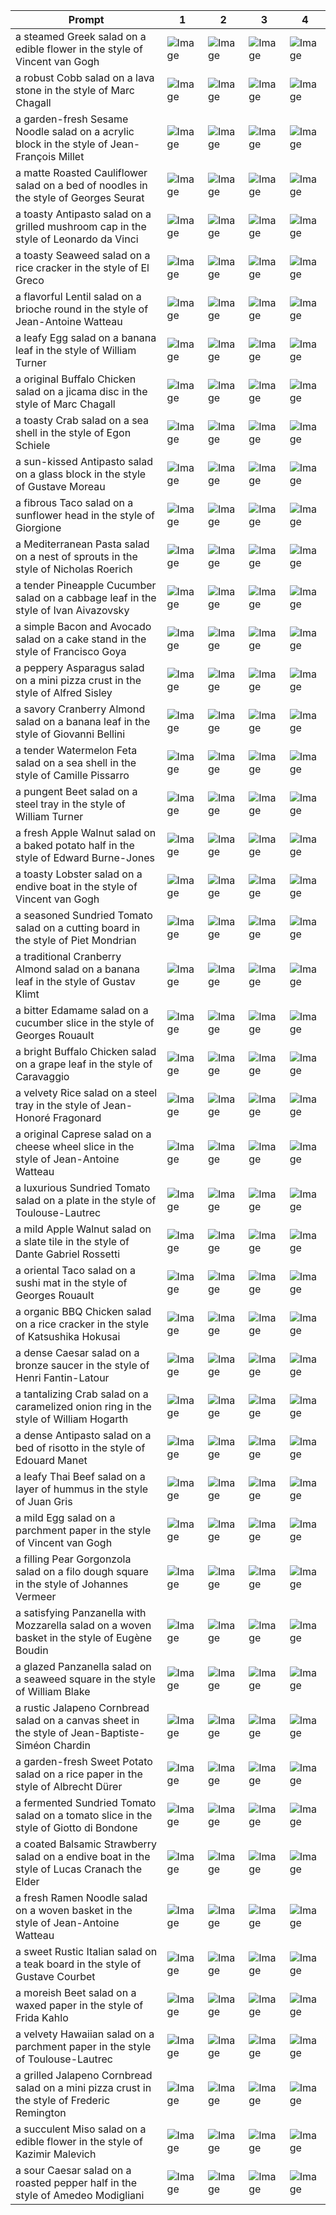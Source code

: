 | Prompt | 1 | 2 | 3 | 4 |
|-|-|-|-|-|
| a steamed Greek salad on a edible flower in the style of Vincent van Gogh | ![Image](https://salad-benchmark-public-assets.s3.us-east-2.amazonaws.com/sdxl/9bdc3d27-0aad-4a56-aa89-24f50674767c-0.jpg) | ![Image](https://salad-benchmark-public-assets.s3.us-east-2.amazonaws.com/sdxl/9bdc3d27-0aad-4a56-aa89-24f50674767c-1.jpg) | ![Image](https://salad-benchmark-public-assets.s3.us-east-2.amazonaws.com/sdxl/9bdc3d27-0aad-4a56-aa89-24f50674767c-2.jpg) | ![Image](https://salad-benchmark-public-assets.s3.us-east-2.amazonaws.com/sdxl/9bdc3d27-0aad-4a56-aa89-24f50674767c-3.jpg) |
| a robust Cobb salad on a lava stone in the style of Marc Chagall | ![Image](https://salad-benchmark-public-assets.s3.us-east-2.amazonaws.com/sdxl/389e6b1d-f670-48e0-987a-08533f40fcc8-0.jpg) | ![Image](https://salad-benchmark-public-assets.s3.us-east-2.amazonaws.com/sdxl/389e6b1d-f670-48e0-987a-08533f40fcc8-1.jpg) | ![Image](https://salad-benchmark-public-assets.s3.us-east-2.amazonaws.com/sdxl/389e6b1d-f670-48e0-987a-08533f40fcc8-2.jpg) | ![Image](https://salad-benchmark-public-assets.s3.us-east-2.amazonaws.com/sdxl/389e6b1d-f670-48e0-987a-08533f40fcc8-3.jpg) |
| a garden-fresh Sesame Noodle salad on a acrylic block in the style of Jean-François Millet | ![Image](https://salad-benchmark-public-assets.s3.us-east-2.amazonaws.com/sdxl/05d67fd5-7436-43d3-a955-25aef165f7c4-0.jpg) | ![Image](https://salad-benchmark-public-assets.s3.us-east-2.amazonaws.com/sdxl/05d67fd5-7436-43d3-a955-25aef165f7c4-1.jpg) | ![Image](https://salad-benchmark-public-assets.s3.us-east-2.amazonaws.com/sdxl/05d67fd5-7436-43d3-a955-25aef165f7c4-2.jpg) | ![Image](https://salad-benchmark-public-assets.s3.us-east-2.amazonaws.com/sdxl/05d67fd5-7436-43d3-a955-25aef165f7c4-3.jpg) |
| a matte Roasted Cauliflower salad on a bed of noodles in the style of Georges Seurat | ![Image](https://salad-benchmark-public-assets.s3.us-east-2.amazonaws.com/sdxl/90bf2ebf-89da-4e99-97a1-92bcc81de6b2-0.jpg) | ![Image](https://salad-benchmark-public-assets.s3.us-east-2.amazonaws.com/sdxl/90bf2ebf-89da-4e99-97a1-92bcc81de6b2-1.jpg) | ![Image](https://salad-benchmark-public-assets.s3.us-east-2.amazonaws.com/sdxl/90bf2ebf-89da-4e99-97a1-92bcc81de6b2-2.jpg) | ![Image](https://salad-benchmark-public-assets.s3.us-east-2.amazonaws.com/sdxl/90bf2ebf-89da-4e99-97a1-92bcc81de6b2-3.jpg) |
| a toasty Antipasto salad on a grilled mushroom cap in the style of Leonardo da Vinci | ![Image](https://salad-benchmark-public-assets.s3.us-east-2.amazonaws.com/sdxl/5574ec4d-483f-4dca-a000-6a6d0c92e294-0.jpg) | ![Image](https://salad-benchmark-public-assets.s3.us-east-2.amazonaws.com/sdxl/5574ec4d-483f-4dca-a000-6a6d0c92e294-1.jpg) | ![Image](https://salad-benchmark-public-assets.s3.us-east-2.amazonaws.com/sdxl/5574ec4d-483f-4dca-a000-6a6d0c92e294-2.jpg) | ![Image](https://salad-benchmark-public-assets.s3.us-east-2.amazonaws.com/sdxl/5574ec4d-483f-4dca-a000-6a6d0c92e294-3.jpg) |
| a toasty Seaweed salad on a rice cracker in the style of El Greco | ![Image](https://salad-benchmark-public-assets.s3.us-east-2.amazonaws.com/sdxl/bbf216db-9b2a-46b5-8ce9-104c8e9858f7-0.jpg) | ![Image](https://salad-benchmark-public-assets.s3.us-east-2.amazonaws.com/sdxl/bbf216db-9b2a-46b5-8ce9-104c8e9858f7-1.jpg) | ![Image](https://salad-benchmark-public-assets.s3.us-east-2.amazonaws.com/sdxl/bbf216db-9b2a-46b5-8ce9-104c8e9858f7-2.jpg) | ![Image](https://salad-benchmark-public-assets.s3.us-east-2.amazonaws.com/sdxl/bbf216db-9b2a-46b5-8ce9-104c8e9858f7-3.jpg) |
| a flavorful Lentil salad on a brioche round in the style of Jean-Antoine Watteau | ![Image](https://salad-benchmark-public-assets.s3.us-east-2.amazonaws.com/sdxl/66d51566-9222-48b6-99d7-a0a50c25df88-0.jpg) | ![Image](https://salad-benchmark-public-assets.s3.us-east-2.amazonaws.com/sdxl/66d51566-9222-48b6-99d7-a0a50c25df88-1.jpg) | ![Image](https://salad-benchmark-public-assets.s3.us-east-2.amazonaws.com/sdxl/66d51566-9222-48b6-99d7-a0a50c25df88-2.jpg) | ![Image](https://salad-benchmark-public-assets.s3.us-east-2.amazonaws.com/sdxl/66d51566-9222-48b6-99d7-a0a50c25df88-3.jpg) |
| a leafy Egg salad on a banana leaf in the style of William Turner | ![Image](https://salad-benchmark-public-assets.s3.us-east-2.amazonaws.com/sdxl/292467a0-3231-45aa-8ed3-877940119a60-0.jpg) | ![Image](https://salad-benchmark-public-assets.s3.us-east-2.amazonaws.com/sdxl/292467a0-3231-45aa-8ed3-877940119a60-1.jpg) | ![Image](https://salad-benchmark-public-assets.s3.us-east-2.amazonaws.com/sdxl/292467a0-3231-45aa-8ed3-877940119a60-2.jpg) | ![Image](https://salad-benchmark-public-assets.s3.us-east-2.amazonaws.com/sdxl/292467a0-3231-45aa-8ed3-877940119a60-3.jpg) |
| a original Buffalo Chicken salad on a jicama disc in the style of Marc Chagall | ![Image](https://salad-benchmark-public-assets.s3.us-east-2.amazonaws.com/sdxl/f4bbb40b-d0f3-4f74-be88-1aa09b9b5cd7-0.jpg) | ![Image](https://salad-benchmark-public-assets.s3.us-east-2.amazonaws.com/sdxl/f4bbb40b-d0f3-4f74-be88-1aa09b9b5cd7-1.jpg) | ![Image](https://salad-benchmark-public-assets.s3.us-east-2.amazonaws.com/sdxl/f4bbb40b-d0f3-4f74-be88-1aa09b9b5cd7-2.jpg) | ![Image](https://salad-benchmark-public-assets.s3.us-east-2.amazonaws.com/sdxl/f4bbb40b-d0f3-4f74-be88-1aa09b9b5cd7-3.jpg) |
| a toasty Crab salad on a sea shell in the style of Egon Schiele | ![Image](https://salad-benchmark-public-assets.s3.us-east-2.amazonaws.com/sdxl/5bb6cb7b-1a19-40fc-a4ae-a16973588546-0.jpg) | ![Image](https://salad-benchmark-public-assets.s3.us-east-2.amazonaws.com/sdxl/5bb6cb7b-1a19-40fc-a4ae-a16973588546-1.jpg) | ![Image](https://salad-benchmark-public-assets.s3.us-east-2.amazonaws.com/sdxl/5bb6cb7b-1a19-40fc-a4ae-a16973588546-2.jpg) | ![Image](https://salad-benchmark-public-assets.s3.us-east-2.amazonaws.com/sdxl/5bb6cb7b-1a19-40fc-a4ae-a16973588546-3.jpg) |
| a sun-kissed Antipasto salad on a glass block in the style of Gustave Moreau | ![Image](https://salad-benchmark-public-assets.s3.us-east-2.amazonaws.com/sdxl/83212940-73ae-4c06-8875-73113538c77e-0.jpg) | ![Image](https://salad-benchmark-public-assets.s3.us-east-2.amazonaws.com/sdxl/83212940-73ae-4c06-8875-73113538c77e-1.jpg) | ![Image](https://salad-benchmark-public-assets.s3.us-east-2.amazonaws.com/sdxl/83212940-73ae-4c06-8875-73113538c77e-2.jpg) | ![Image](https://salad-benchmark-public-assets.s3.us-east-2.amazonaws.com/sdxl/83212940-73ae-4c06-8875-73113538c77e-3.jpg) |
| a fibrous Taco salad on a sunflower head in the style of Giorgione | ![Image](https://salad-benchmark-public-assets.s3.us-east-2.amazonaws.com/sdxl/26423524-4009-4682-9c39-14c4b0774495-0.jpg) | ![Image](https://salad-benchmark-public-assets.s3.us-east-2.amazonaws.com/sdxl/26423524-4009-4682-9c39-14c4b0774495-1.jpg) | ![Image](https://salad-benchmark-public-assets.s3.us-east-2.amazonaws.com/sdxl/26423524-4009-4682-9c39-14c4b0774495-2.jpg) | ![Image](https://salad-benchmark-public-assets.s3.us-east-2.amazonaws.com/sdxl/26423524-4009-4682-9c39-14c4b0774495-3.jpg) |
| a Mediterranean Pasta salad on a nest of sprouts in the style of Nicholas Roerich | ![Image](https://salad-benchmark-public-assets.s3.us-east-2.amazonaws.com/sdxl/8510cc68-8838-4075-a69f-cbe5e67b1203-0.jpg) | ![Image](https://salad-benchmark-public-assets.s3.us-east-2.amazonaws.com/sdxl/8510cc68-8838-4075-a69f-cbe5e67b1203-1.jpg) | ![Image](https://salad-benchmark-public-assets.s3.us-east-2.amazonaws.com/sdxl/8510cc68-8838-4075-a69f-cbe5e67b1203-2.jpg) | ![Image](https://salad-benchmark-public-assets.s3.us-east-2.amazonaws.com/sdxl/8510cc68-8838-4075-a69f-cbe5e67b1203-3.jpg) |
| a tender Pineapple Cucumber salad on a cabbage leaf in the style of Ivan Aivazovsky | ![Image](https://salad-benchmark-public-assets.s3.us-east-2.amazonaws.com/sdxl/b45bd79e-5436-4f11-845d-ac6479d0e86b-0.jpg) | ![Image](https://salad-benchmark-public-assets.s3.us-east-2.amazonaws.com/sdxl/b45bd79e-5436-4f11-845d-ac6479d0e86b-1.jpg) | ![Image](https://salad-benchmark-public-assets.s3.us-east-2.amazonaws.com/sdxl/b45bd79e-5436-4f11-845d-ac6479d0e86b-2.jpg) | ![Image](https://salad-benchmark-public-assets.s3.us-east-2.amazonaws.com/sdxl/b45bd79e-5436-4f11-845d-ac6479d0e86b-3.jpg) |
| a simple Bacon and Avocado salad on a cake stand in the style of Francisco Goya | ![Image](https://salad-benchmark-public-assets.s3.us-east-2.amazonaws.com/sdxl/16ef9e55-fc36-4bb7-b4fa-4e4f5b608d97-0.jpg) | ![Image](https://salad-benchmark-public-assets.s3.us-east-2.amazonaws.com/sdxl/16ef9e55-fc36-4bb7-b4fa-4e4f5b608d97-1.jpg) | ![Image](https://salad-benchmark-public-assets.s3.us-east-2.amazonaws.com/sdxl/16ef9e55-fc36-4bb7-b4fa-4e4f5b608d97-2.jpg) | ![Image](https://salad-benchmark-public-assets.s3.us-east-2.amazonaws.com/sdxl/16ef9e55-fc36-4bb7-b4fa-4e4f5b608d97-3.jpg) |
| a peppery Asparagus salad on a mini pizza crust in the style of Alfred Sisley | ![Image](https://salad-benchmark-public-assets.s3.us-east-2.amazonaws.com/sdxl/3569c86b-a504-4d9a-994c-8ae98d849ae9-0.jpg) | ![Image](https://salad-benchmark-public-assets.s3.us-east-2.amazonaws.com/sdxl/3569c86b-a504-4d9a-994c-8ae98d849ae9-1.jpg) | ![Image](https://salad-benchmark-public-assets.s3.us-east-2.amazonaws.com/sdxl/3569c86b-a504-4d9a-994c-8ae98d849ae9-2.jpg) | ![Image](https://salad-benchmark-public-assets.s3.us-east-2.amazonaws.com/sdxl/3569c86b-a504-4d9a-994c-8ae98d849ae9-3.jpg) |
| a savory Cranberry Almond salad on a banana leaf in the style of Giovanni Bellini | ![Image](https://salad-benchmark-public-assets.s3.us-east-2.amazonaws.com/sdxl/ec6f729b-167c-4aca-9501-6f2c7ad661e4-0.jpg) | ![Image](https://salad-benchmark-public-assets.s3.us-east-2.amazonaws.com/sdxl/ec6f729b-167c-4aca-9501-6f2c7ad661e4-1.jpg) | ![Image](https://salad-benchmark-public-assets.s3.us-east-2.amazonaws.com/sdxl/ec6f729b-167c-4aca-9501-6f2c7ad661e4-2.jpg) | ![Image](https://salad-benchmark-public-assets.s3.us-east-2.amazonaws.com/sdxl/ec6f729b-167c-4aca-9501-6f2c7ad661e4-3.jpg) |
| a tender Watermelon Feta salad on a sea shell in the style of Camille Pissarro | ![Image](https://salad-benchmark-public-assets.s3.us-east-2.amazonaws.com/sdxl/a86abc12-87e8-40f9-98dc-2887cc35eae2-0.jpg) | ![Image](https://salad-benchmark-public-assets.s3.us-east-2.amazonaws.com/sdxl/a86abc12-87e8-40f9-98dc-2887cc35eae2-1.jpg) | ![Image](https://salad-benchmark-public-assets.s3.us-east-2.amazonaws.com/sdxl/a86abc12-87e8-40f9-98dc-2887cc35eae2-2.jpg) | ![Image](https://salad-benchmark-public-assets.s3.us-east-2.amazonaws.com/sdxl/a86abc12-87e8-40f9-98dc-2887cc35eae2-3.jpg) |
| a pungent Beet salad on a steel tray in the style of William Turner | ![Image](https://salad-benchmark-public-assets.s3.us-east-2.amazonaws.com/sdxl/5c47ee0b-b38d-469f-85a5-b05ccaac1bd5-0.jpg) | ![Image](https://salad-benchmark-public-assets.s3.us-east-2.amazonaws.com/sdxl/5c47ee0b-b38d-469f-85a5-b05ccaac1bd5-1.jpg) | ![Image](https://salad-benchmark-public-assets.s3.us-east-2.amazonaws.com/sdxl/5c47ee0b-b38d-469f-85a5-b05ccaac1bd5-2.jpg) | ![Image](https://salad-benchmark-public-assets.s3.us-east-2.amazonaws.com/sdxl/5c47ee0b-b38d-469f-85a5-b05ccaac1bd5-3.jpg) |
| a fresh Apple Walnut salad on a baked potato half in the style of Edward Burne-Jones | ![Image](https://salad-benchmark-public-assets.s3.us-east-2.amazonaws.com/sdxl/fe32578c-0505-4659-8c9d-57840b910f76-0.jpg) | ![Image](https://salad-benchmark-public-assets.s3.us-east-2.amazonaws.com/sdxl/fe32578c-0505-4659-8c9d-57840b910f76-1.jpg) | ![Image](https://salad-benchmark-public-assets.s3.us-east-2.amazonaws.com/sdxl/fe32578c-0505-4659-8c9d-57840b910f76-2.jpg) | ![Image](https://salad-benchmark-public-assets.s3.us-east-2.amazonaws.com/sdxl/fe32578c-0505-4659-8c9d-57840b910f76-3.jpg) |
| a toasty Lobster salad on a endive boat in the style of Vincent van Gogh | ![Image](https://salad-benchmark-public-assets.s3.us-east-2.amazonaws.com/sdxl/d58b3d08-b527-4d5c-b303-2b8e695fbbdc-0.jpg) | ![Image](https://salad-benchmark-public-assets.s3.us-east-2.amazonaws.com/sdxl/d58b3d08-b527-4d5c-b303-2b8e695fbbdc-1.jpg) | ![Image](https://salad-benchmark-public-assets.s3.us-east-2.amazonaws.com/sdxl/d58b3d08-b527-4d5c-b303-2b8e695fbbdc-2.jpg) | ![Image](https://salad-benchmark-public-assets.s3.us-east-2.amazonaws.com/sdxl/d58b3d08-b527-4d5c-b303-2b8e695fbbdc-3.jpg) |
| a seasoned Sundried Tomato salad on a cutting board in the style of Piet Mondrian | ![Image](https://salad-benchmark-public-assets.s3.us-east-2.amazonaws.com/sdxl/6c729835-e398-47cd-90b0-ea388070cb29-0.jpg) | ![Image](https://salad-benchmark-public-assets.s3.us-east-2.amazonaws.com/sdxl/6c729835-e398-47cd-90b0-ea388070cb29-1.jpg) | ![Image](https://salad-benchmark-public-assets.s3.us-east-2.amazonaws.com/sdxl/6c729835-e398-47cd-90b0-ea388070cb29-2.jpg) | ![Image](https://salad-benchmark-public-assets.s3.us-east-2.amazonaws.com/sdxl/6c729835-e398-47cd-90b0-ea388070cb29-3.jpg) |
| a traditional Cranberry Almond salad on a banana leaf in the style of Gustav Klimt | ![Image](https://salad-benchmark-public-assets.s3.us-east-2.amazonaws.com/sdxl/56e08cbe-43fd-4fa4-ac10-14d699085622-0.jpg) | ![Image](https://salad-benchmark-public-assets.s3.us-east-2.amazonaws.com/sdxl/56e08cbe-43fd-4fa4-ac10-14d699085622-1.jpg) | ![Image](https://salad-benchmark-public-assets.s3.us-east-2.amazonaws.com/sdxl/56e08cbe-43fd-4fa4-ac10-14d699085622-2.jpg) | ![Image](https://salad-benchmark-public-assets.s3.us-east-2.amazonaws.com/sdxl/56e08cbe-43fd-4fa4-ac10-14d699085622-3.jpg) |
| a bitter Edamame salad on a cucumber slice in the style of Georges Rouault | ![Image](https://salad-benchmark-public-assets.s3.us-east-2.amazonaws.com/sdxl/b6b48eaf-8429-4b29-9156-b3dba4e24cc8-0.jpg) | ![Image](https://salad-benchmark-public-assets.s3.us-east-2.amazonaws.com/sdxl/b6b48eaf-8429-4b29-9156-b3dba4e24cc8-1.jpg) | ![Image](https://salad-benchmark-public-assets.s3.us-east-2.amazonaws.com/sdxl/b6b48eaf-8429-4b29-9156-b3dba4e24cc8-2.jpg) | ![Image](https://salad-benchmark-public-assets.s3.us-east-2.amazonaws.com/sdxl/b6b48eaf-8429-4b29-9156-b3dba4e24cc8-3.jpg) |
| a bright Buffalo Chicken salad on a grape leaf in the style of Caravaggio | ![Image](https://salad-benchmark-public-assets.s3.us-east-2.amazonaws.com/sdxl/26161680-568d-46ad-b258-0c174e1d146d-0.jpg) | ![Image](https://salad-benchmark-public-assets.s3.us-east-2.amazonaws.com/sdxl/26161680-568d-46ad-b258-0c174e1d146d-1.jpg) | ![Image](https://salad-benchmark-public-assets.s3.us-east-2.amazonaws.com/sdxl/26161680-568d-46ad-b258-0c174e1d146d-2.jpg) | ![Image](https://salad-benchmark-public-assets.s3.us-east-2.amazonaws.com/sdxl/26161680-568d-46ad-b258-0c174e1d146d-3.jpg) |
| a velvety Rice salad on a steel tray in the style of Jean-Honoré Fragonard | ![Image](https://salad-benchmark-public-assets.s3.us-east-2.amazonaws.com/sdxl/c3eba514-7604-40bb-ab86-44dfd1a085ca-0.jpg) | ![Image](https://salad-benchmark-public-assets.s3.us-east-2.amazonaws.com/sdxl/c3eba514-7604-40bb-ab86-44dfd1a085ca-1.jpg) | ![Image](https://salad-benchmark-public-assets.s3.us-east-2.amazonaws.com/sdxl/c3eba514-7604-40bb-ab86-44dfd1a085ca-2.jpg) | ![Image](https://salad-benchmark-public-assets.s3.us-east-2.amazonaws.com/sdxl/c3eba514-7604-40bb-ab86-44dfd1a085ca-3.jpg) |
| a original Caprese salad on a cheese wheel slice in the style of Jean-Antoine Watteau | ![Image](https://salad-benchmark-public-assets.s3.us-east-2.amazonaws.com/sdxl/caf043d1-39c6-4007-a971-0eaabc12b2b8-0.jpg) | ![Image](https://salad-benchmark-public-assets.s3.us-east-2.amazonaws.com/sdxl/caf043d1-39c6-4007-a971-0eaabc12b2b8-1.jpg) | ![Image](https://salad-benchmark-public-assets.s3.us-east-2.amazonaws.com/sdxl/caf043d1-39c6-4007-a971-0eaabc12b2b8-2.jpg) | ![Image](https://salad-benchmark-public-assets.s3.us-east-2.amazonaws.com/sdxl/caf043d1-39c6-4007-a971-0eaabc12b2b8-3.jpg) |
| a luxurious Sundried Tomato salad on a plate in the style of Toulouse-Lautrec | ![Image](https://salad-benchmark-public-assets.s3.us-east-2.amazonaws.com/sdxl/762657ba-f0a6-4c71-99d7-6219bdb621eb-0.jpg) | ![Image](https://salad-benchmark-public-assets.s3.us-east-2.amazonaws.com/sdxl/762657ba-f0a6-4c71-99d7-6219bdb621eb-1.jpg) | ![Image](https://salad-benchmark-public-assets.s3.us-east-2.amazonaws.com/sdxl/762657ba-f0a6-4c71-99d7-6219bdb621eb-2.jpg) | ![Image](https://salad-benchmark-public-assets.s3.us-east-2.amazonaws.com/sdxl/762657ba-f0a6-4c71-99d7-6219bdb621eb-3.jpg) |
| a mild Apple Walnut salad on a slate tile in the style of Dante Gabriel Rossetti | ![Image](https://salad-benchmark-public-assets.s3.us-east-2.amazonaws.com/sdxl/5da7537a-a6a9-4eb7-a4ac-33c8b55d6e46-0.jpg) | ![Image](https://salad-benchmark-public-assets.s3.us-east-2.amazonaws.com/sdxl/5da7537a-a6a9-4eb7-a4ac-33c8b55d6e46-1.jpg) | ![Image](https://salad-benchmark-public-assets.s3.us-east-2.amazonaws.com/sdxl/5da7537a-a6a9-4eb7-a4ac-33c8b55d6e46-2.jpg) | ![Image](https://salad-benchmark-public-assets.s3.us-east-2.amazonaws.com/sdxl/5da7537a-a6a9-4eb7-a4ac-33c8b55d6e46-3.jpg) |
| a oriental Taco salad on a sushi mat in the style of Georges Rouault | ![Image](https://salad-benchmark-public-assets.s3.us-east-2.amazonaws.com/sdxl/4ccf5907-d7a3-46cb-86b7-6d502b3c2c48-0.jpg) | ![Image](https://salad-benchmark-public-assets.s3.us-east-2.amazonaws.com/sdxl/4ccf5907-d7a3-46cb-86b7-6d502b3c2c48-1.jpg) | ![Image](https://salad-benchmark-public-assets.s3.us-east-2.amazonaws.com/sdxl/4ccf5907-d7a3-46cb-86b7-6d502b3c2c48-2.jpg) | ![Image](https://salad-benchmark-public-assets.s3.us-east-2.amazonaws.com/sdxl/4ccf5907-d7a3-46cb-86b7-6d502b3c2c48-3.jpg) |
| a organic BBQ Chicken salad on a rice cracker in the style of Katsushika Hokusai | ![Image](https://salad-benchmark-public-assets.s3.us-east-2.amazonaws.com/sdxl/35b3665f-f67c-46a9-b1f3-dcb89eef6812-0.jpg) | ![Image](https://salad-benchmark-public-assets.s3.us-east-2.amazonaws.com/sdxl/35b3665f-f67c-46a9-b1f3-dcb89eef6812-1.jpg) | ![Image](https://salad-benchmark-public-assets.s3.us-east-2.amazonaws.com/sdxl/35b3665f-f67c-46a9-b1f3-dcb89eef6812-2.jpg) | ![Image](https://salad-benchmark-public-assets.s3.us-east-2.amazonaws.com/sdxl/35b3665f-f67c-46a9-b1f3-dcb89eef6812-3.jpg) |
| a dense Caesar salad on a bronze saucer in the style of Henri Fantin-Latour | ![Image](https://salad-benchmark-public-assets.s3.us-east-2.amazonaws.com/sdxl/c3f00327-62bb-49fd-b756-99bcee718352-0.jpg) | ![Image](https://salad-benchmark-public-assets.s3.us-east-2.amazonaws.com/sdxl/c3f00327-62bb-49fd-b756-99bcee718352-1.jpg) | ![Image](https://salad-benchmark-public-assets.s3.us-east-2.amazonaws.com/sdxl/c3f00327-62bb-49fd-b756-99bcee718352-2.jpg) | ![Image](https://salad-benchmark-public-assets.s3.us-east-2.amazonaws.com/sdxl/c3f00327-62bb-49fd-b756-99bcee718352-3.jpg) |
| a tantalizing Crab salad on a caramelized onion ring in the style of William Hogarth | ![Image](https://salad-benchmark-public-assets.s3.us-east-2.amazonaws.com/sdxl/73acfdd8-67c8-46d3-bf50-41429e0bb188-0.jpg) | ![Image](https://salad-benchmark-public-assets.s3.us-east-2.amazonaws.com/sdxl/73acfdd8-67c8-46d3-bf50-41429e0bb188-1.jpg) | ![Image](https://salad-benchmark-public-assets.s3.us-east-2.amazonaws.com/sdxl/73acfdd8-67c8-46d3-bf50-41429e0bb188-2.jpg) | ![Image](https://salad-benchmark-public-assets.s3.us-east-2.amazonaws.com/sdxl/73acfdd8-67c8-46d3-bf50-41429e0bb188-3.jpg) |
| a dense Antipasto salad on a bed of risotto in the style of Edouard Manet | ![Image](https://salad-benchmark-public-assets.s3.us-east-2.amazonaws.com/sdxl/1ef93114-30de-4745-897c-3afdb51f22ab-0.jpg) | ![Image](https://salad-benchmark-public-assets.s3.us-east-2.amazonaws.com/sdxl/1ef93114-30de-4745-897c-3afdb51f22ab-1.jpg) | ![Image](https://salad-benchmark-public-assets.s3.us-east-2.amazonaws.com/sdxl/1ef93114-30de-4745-897c-3afdb51f22ab-2.jpg) | ![Image](https://salad-benchmark-public-assets.s3.us-east-2.amazonaws.com/sdxl/1ef93114-30de-4745-897c-3afdb51f22ab-3.jpg) |
| a leafy Thai Beef salad on a layer of hummus in the style of Juan Gris | ![Image](https://salad-benchmark-public-assets.s3.us-east-2.amazonaws.com/sdxl/ced68c20-5d59-4a9e-b282-a412b1ae5ffe-0.jpg) | ![Image](https://salad-benchmark-public-assets.s3.us-east-2.amazonaws.com/sdxl/ced68c20-5d59-4a9e-b282-a412b1ae5ffe-1.jpg) | ![Image](https://salad-benchmark-public-assets.s3.us-east-2.amazonaws.com/sdxl/ced68c20-5d59-4a9e-b282-a412b1ae5ffe-2.jpg) | ![Image](https://salad-benchmark-public-assets.s3.us-east-2.amazonaws.com/sdxl/ced68c20-5d59-4a9e-b282-a412b1ae5ffe-3.jpg) |
| a mild Egg salad on a parchment paper in the style of Vincent van Gogh | ![Image](https://salad-benchmark-public-assets.s3.us-east-2.amazonaws.com/sdxl/fd3f5be9-d41d-4fd9-9210-a3893e4c4250-0.jpg) | ![Image](https://salad-benchmark-public-assets.s3.us-east-2.amazonaws.com/sdxl/fd3f5be9-d41d-4fd9-9210-a3893e4c4250-1.jpg) | ![Image](https://salad-benchmark-public-assets.s3.us-east-2.amazonaws.com/sdxl/fd3f5be9-d41d-4fd9-9210-a3893e4c4250-2.jpg) | ![Image](https://salad-benchmark-public-assets.s3.us-east-2.amazonaws.com/sdxl/fd3f5be9-d41d-4fd9-9210-a3893e4c4250-3.jpg) |
| a filling Pear Gorgonzola salad on a filo dough square in the style of Johannes Vermeer | ![Image](https://salad-benchmark-public-assets.s3.us-east-2.amazonaws.com/sdxl/d16368b6-79a5-4e1a-aa40-be8a47f8b58f-0.jpg) | ![Image](https://salad-benchmark-public-assets.s3.us-east-2.amazonaws.com/sdxl/d16368b6-79a5-4e1a-aa40-be8a47f8b58f-1.jpg) | ![Image](https://salad-benchmark-public-assets.s3.us-east-2.amazonaws.com/sdxl/d16368b6-79a5-4e1a-aa40-be8a47f8b58f-2.jpg) | ![Image](https://salad-benchmark-public-assets.s3.us-east-2.amazonaws.com/sdxl/d16368b6-79a5-4e1a-aa40-be8a47f8b58f-3.jpg) |
| a satisfying Panzanella with Mozzarella salad on a woven basket in the style of Eugène Boudin | ![Image](https://salad-benchmark-public-assets.s3.us-east-2.amazonaws.com/sdxl/aac88ee6-f784-46fc-b0bb-c96135ec3215-0.jpg) | ![Image](https://salad-benchmark-public-assets.s3.us-east-2.amazonaws.com/sdxl/aac88ee6-f784-46fc-b0bb-c96135ec3215-1.jpg) | ![Image](https://salad-benchmark-public-assets.s3.us-east-2.amazonaws.com/sdxl/aac88ee6-f784-46fc-b0bb-c96135ec3215-2.jpg) | ![Image](https://salad-benchmark-public-assets.s3.us-east-2.amazonaws.com/sdxl/aac88ee6-f784-46fc-b0bb-c96135ec3215-3.jpg) |
| a glazed Panzanella salad on a seaweed square in the style of William Blake | ![Image](https://salad-benchmark-public-assets.s3.us-east-2.amazonaws.com/sdxl/5b5b41b5-d563-48fc-b1a2-527ff05c062f-0.jpg) | ![Image](https://salad-benchmark-public-assets.s3.us-east-2.amazonaws.com/sdxl/5b5b41b5-d563-48fc-b1a2-527ff05c062f-1.jpg) | ![Image](https://salad-benchmark-public-assets.s3.us-east-2.amazonaws.com/sdxl/5b5b41b5-d563-48fc-b1a2-527ff05c062f-2.jpg) | ![Image](https://salad-benchmark-public-assets.s3.us-east-2.amazonaws.com/sdxl/5b5b41b5-d563-48fc-b1a2-527ff05c062f-3.jpg) |
| a rustic Jalapeno Cornbread salad on a canvas sheet in the style of Jean-Baptiste-Siméon Chardin | ![Image](https://salad-benchmark-public-assets.s3.us-east-2.amazonaws.com/sdxl/5a9a9eb3-2b90-425b-a013-e2cbfb7a76af-0.jpg) | ![Image](https://salad-benchmark-public-assets.s3.us-east-2.amazonaws.com/sdxl/5a9a9eb3-2b90-425b-a013-e2cbfb7a76af-1.jpg) | ![Image](https://salad-benchmark-public-assets.s3.us-east-2.amazonaws.com/sdxl/5a9a9eb3-2b90-425b-a013-e2cbfb7a76af-2.jpg) | ![Image](https://salad-benchmark-public-assets.s3.us-east-2.amazonaws.com/sdxl/5a9a9eb3-2b90-425b-a013-e2cbfb7a76af-3.jpg) |
| a garden-fresh Sweet Potato salad on a rice paper in the style of Albrecht Dürer | ![Image](https://salad-benchmark-public-assets.s3.us-east-2.amazonaws.com/sdxl/f4f47a19-2fd2-4c83-8765-d6cbc3cb7d95-0.jpg) | ![Image](https://salad-benchmark-public-assets.s3.us-east-2.amazonaws.com/sdxl/f4f47a19-2fd2-4c83-8765-d6cbc3cb7d95-1.jpg) | ![Image](https://salad-benchmark-public-assets.s3.us-east-2.amazonaws.com/sdxl/f4f47a19-2fd2-4c83-8765-d6cbc3cb7d95-2.jpg) | ![Image](https://salad-benchmark-public-assets.s3.us-east-2.amazonaws.com/sdxl/f4f47a19-2fd2-4c83-8765-d6cbc3cb7d95-3.jpg) |
| a fermented Sundried Tomato salad on a tomato slice in the style of Giotto di Bondone | ![Image](https://salad-benchmark-public-assets.s3.us-east-2.amazonaws.com/sdxl/960e0de7-8b2a-4623-b2e0-d11c6ef1a0b0-0.jpg) | ![Image](https://salad-benchmark-public-assets.s3.us-east-2.amazonaws.com/sdxl/960e0de7-8b2a-4623-b2e0-d11c6ef1a0b0-1.jpg) | ![Image](https://salad-benchmark-public-assets.s3.us-east-2.amazonaws.com/sdxl/960e0de7-8b2a-4623-b2e0-d11c6ef1a0b0-2.jpg) | ![Image](https://salad-benchmark-public-assets.s3.us-east-2.amazonaws.com/sdxl/960e0de7-8b2a-4623-b2e0-d11c6ef1a0b0-3.jpg) |
| a coated Balsamic Strawberry salad on a endive boat in the style of Lucas Cranach the Elder | ![Image](https://salad-benchmark-public-assets.s3.us-east-2.amazonaws.com/sdxl/1a6bb514-43a2-497e-a3d1-8f694494ab69-0.jpg) | ![Image](https://salad-benchmark-public-assets.s3.us-east-2.amazonaws.com/sdxl/1a6bb514-43a2-497e-a3d1-8f694494ab69-1.jpg) | ![Image](https://salad-benchmark-public-assets.s3.us-east-2.amazonaws.com/sdxl/1a6bb514-43a2-497e-a3d1-8f694494ab69-2.jpg) | ![Image](https://salad-benchmark-public-assets.s3.us-east-2.amazonaws.com/sdxl/1a6bb514-43a2-497e-a3d1-8f694494ab69-3.jpg) |
| a fresh Ramen Noodle salad on a woven basket in the style of Jean-Antoine Watteau | ![Image](https://salad-benchmark-public-assets.s3.us-east-2.amazonaws.com/sdxl/42cd88d6-fb28-4eb7-aed7-f2d597e021a3-0.jpg) | ![Image](https://salad-benchmark-public-assets.s3.us-east-2.amazonaws.com/sdxl/42cd88d6-fb28-4eb7-aed7-f2d597e021a3-1.jpg) | ![Image](https://salad-benchmark-public-assets.s3.us-east-2.amazonaws.com/sdxl/42cd88d6-fb28-4eb7-aed7-f2d597e021a3-2.jpg) | ![Image](https://salad-benchmark-public-assets.s3.us-east-2.amazonaws.com/sdxl/42cd88d6-fb28-4eb7-aed7-f2d597e021a3-3.jpg) |
| a sweet Rustic Italian salad on a teak board in the style of Gustave Courbet | ![Image](https://salad-benchmark-public-assets.s3.us-east-2.amazonaws.com/sdxl/7d4476f7-cc07-41b2-8a52-c9ade17aee20-0.jpg) | ![Image](https://salad-benchmark-public-assets.s3.us-east-2.amazonaws.com/sdxl/7d4476f7-cc07-41b2-8a52-c9ade17aee20-1.jpg) | ![Image](https://salad-benchmark-public-assets.s3.us-east-2.amazonaws.com/sdxl/7d4476f7-cc07-41b2-8a52-c9ade17aee20-2.jpg) | ![Image](https://salad-benchmark-public-assets.s3.us-east-2.amazonaws.com/sdxl/7d4476f7-cc07-41b2-8a52-c9ade17aee20-3.jpg) |
| a moreish Beet salad on a waxed paper in the style of Frida Kahlo | ![Image](https://salad-benchmark-public-assets.s3.us-east-2.amazonaws.com/sdxl/0778d6d2-0d20-4b45-bbcc-85af65ea0bc7-0.jpg) | ![Image](https://salad-benchmark-public-assets.s3.us-east-2.amazonaws.com/sdxl/0778d6d2-0d20-4b45-bbcc-85af65ea0bc7-1.jpg) | ![Image](https://salad-benchmark-public-assets.s3.us-east-2.amazonaws.com/sdxl/0778d6d2-0d20-4b45-bbcc-85af65ea0bc7-2.jpg) | ![Image](https://salad-benchmark-public-assets.s3.us-east-2.amazonaws.com/sdxl/0778d6d2-0d20-4b45-bbcc-85af65ea0bc7-3.jpg) |
| a velvety Hawaiian salad on a parchment paper in the style of Toulouse-Lautrec | ![Image](https://salad-benchmark-public-assets.s3.us-east-2.amazonaws.com/sdxl/6043ff1b-021a-4bfa-9f8b-5eea935ef4c9-0.jpg) | ![Image](https://salad-benchmark-public-assets.s3.us-east-2.amazonaws.com/sdxl/6043ff1b-021a-4bfa-9f8b-5eea935ef4c9-1.jpg) | ![Image](https://salad-benchmark-public-assets.s3.us-east-2.amazonaws.com/sdxl/6043ff1b-021a-4bfa-9f8b-5eea935ef4c9-2.jpg) | ![Image](https://salad-benchmark-public-assets.s3.us-east-2.amazonaws.com/sdxl/6043ff1b-021a-4bfa-9f8b-5eea935ef4c9-3.jpg) |
| a grilled Jalapeno Cornbread salad on a mini pizza crust in the style of Frederic Remington | ![Image](https://salad-benchmark-public-assets.s3.us-east-2.amazonaws.com/sdxl/79d2d374-2ea2-433a-9d6b-65bbcde6a04f-0.jpg) | ![Image](https://salad-benchmark-public-assets.s3.us-east-2.amazonaws.com/sdxl/79d2d374-2ea2-433a-9d6b-65bbcde6a04f-1.jpg) | ![Image](https://salad-benchmark-public-assets.s3.us-east-2.amazonaws.com/sdxl/79d2d374-2ea2-433a-9d6b-65bbcde6a04f-2.jpg) | ![Image](https://salad-benchmark-public-assets.s3.us-east-2.amazonaws.com/sdxl/79d2d374-2ea2-433a-9d6b-65bbcde6a04f-3.jpg) |
| a succulent Miso salad on a edible flower in the style of Kazimir Malevich | ![Image](https://salad-benchmark-public-assets.s3.us-east-2.amazonaws.com/sdxl/51d51791-89c9-43d9-9c03-bb56e804bf79-0.jpg) | ![Image](https://salad-benchmark-public-assets.s3.us-east-2.amazonaws.com/sdxl/51d51791-89c9-43d9-9c03-bb56e804bf79-1.jpg) | ![Image](https://salad-benchmark-public-assets.s3.us-east-2.amazonaws.com/sdxl/51d51791-89c9-43d9-9c03-bb56e804bf79-2.jpg) | ![Image](https://salad-benchmark-public-assets.s3.us-east-2.amazonaws.com/sdxl/51d51791-89c9-43d9-9c03-bb56e804bf79-3.jpg) |
| a sour Caesar salad on a roasted pepper half in the style of Amedeo Modigliani | ![Image](https://salad-benchmark-public-assets.s3.us-east-2.amazonaws.com/sdxl/cfebe349-94a7-4f2f-9462-8ef7e956e029-0.jpg) | ![Image](https://salad-benchmark-public-assets.s3.us-east-2.amazonaws.com/sdxl/cfebe349-94a7-4f2f-9462-8ef7e956e029-1.jpg) | ![Image](https://salad-benchmark-public-assets.s3.us-east-2.amazonaws.com/sdxl/cfebe349-94a7-4f2f-9462-8ef7e956e029-2.jpg) | ![Image](https://salad-benchmark-public-assets.s3.us-east-2.amazonaws.com/sdxl/cfebe349-94a7-4f2f-9462-8ef7e956e029-3.jpg) |
